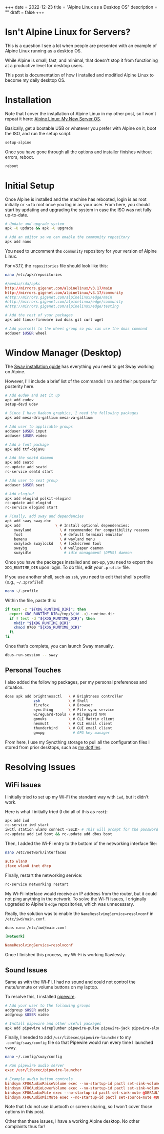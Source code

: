 +++
date = 2022-12-23
title = "Alpine Linux as a Desktop OS"
description = ""
draft = false
+++


# Isn\'t Alpine Linux for Servers?

This is a question I see a lot when people are presented with an example
of Alpine Linux running as a desktop OS.

While Alpine is small, fast, and minimal, that doesn\'t stop it from
functioning at a productive level for desktop users.

This post is documentation of how I installed and modified Alpine Linux
to become my daily desktop OS.

# Installation

Note that I cover the installation of Alpine Linux in my other post, so
I won\'t repeat it here: [Alpine Linux: My New Server
OS](../alpine-linux/).

Basically, get a bootable USB or whatever you prefer with Alpine on it,
boot the ISO, and run the setup script.

```sh
setup-alpine
```

Once you have gone through all the options and installer finishes
without errors, reboot.

```sh
reboot
```

# Initial Setup

Once Alpine is installed and the machine has rebooted, login is as root
initially or `su` to root once you log in as your user. From
here, you should start by updating and upgrading the system in case the
ISO was not fully up-to-date.

```sh
# Update and upgrade system
apk -U update && apk -U upgrade

# Add an editor so we can enable the community repository
apk add nano
```

You need to uncomment the `community` repository for your
version of Alpine Linux.

For v3.17, the `repositories` file should look like this:

```sh
nano /etc/apk/repositories
```

``` conf
#/media/sda/apks
http://mirrors.gigenet.com/alpinelinux/v3.17/main
http://mirrors.gigenet.com/alpinelinux/v3.17/community
#http://mirrors.gigenet.com/alpinelinux/edge/main
#http://mirrors.gigenet.com/alpinelinux/edge/community
#http://mirrors.gigenet.com/alpinelinux/edge/testing
```

```sh
# Add the rest of your packages
apk add linux-firmware iwd doas git curl wget

# Add yourself to the wheel group so you can use the doas command
adduser $USER wheel
```

# Window Manager (Desktop)

The [Sway installation guide](https://wiki.alpinelinux.org/wiki/Sway)
has everything you need to get Sway working on Alpine.

However, I\'ll include a brief list of the commands I ran and their
purpose for posterity here.

```sh
# Add eudev and set it up
apk add eudev
setup-devd udev

# Since I have Radeon graphics, I need the following packages
apk add mesa-dri-gallium mesa-va-gallium

# Add user to applicable groups
adduser $USER input
adduser $USER video

# Add a font package
apk add ttf-dejavu

# Add the seatd daemon
apk add seatd
rc-update add seatd
rc-service seatd start

# Add user to seat group
adduser $USER seat

# Add elogind
apk add elogind polkit-elogind
rc-update add elogind
rc-service elogind start

# Finally, add sway and dependencies
apk add sway sway-doc
apk add                \ # Install optional dependencies:
    xwayland             \ # recommended for compatibility reasons
    foot                 \ # default terminal emulator
    bemenu               \ # wayland menu
    swaylock swaylockd   \ # lockscreen tool
    swaybg               \ # wallpaper daemon
    swayidle               # idle management (DPMS) daemon
```

Once you have the packages installed and set-up, you need to export the
`XDG_RUNTIME_DIR` upon login. To do this, edit your
`.profile` file.

If you use another shell, such as `zsh`, you need to edit
that shell\'s profile (e.g., `~/.zprofile`)!

```sh
nano ~/.profile
```

Within the file, paste this:

```sh
if test -z "${XDG_RUNTIME_DIR}"; then
  export XDG_RUNTIME_DIR=/tmp/$(id -u)-runtime-dir
  if ! test -d "${XDG_RUNTIME_DIR}"; then
    mkdir "${XDG_RUNTIME_DIR}"
    chmod 0700 "${XDG_RUNTIME_DIR}"
  fi
fi
```

Once that\'s complete, you can launch Sway manually.

```sh
dbus-run-session -- sway
```

## Personal Touches

I also added the following packages, per my personal preferences and
situation.

```sh
doas apk add brightnessctl   \ # Brightness controller
             zsh             \ # Shell
             firefox         \ # Browser
             syncthing       \ # File sync service
             wireguard-tools \ # Wireguard VPN
             gomuks          \ # CLI Matrix client
             neomutt         \ # CLI email client
             thunderbird     \ # GUI email client
             gnupg             # GPG key manager
```

From here, I use my Syncthing storage to pull all the configuration
files I stored from prior desktops, such as [my
dotfiles](https://git.sr.ht/~cmc/dotfiles).

# Resolving Issues

## WiFi Issues

I initially tried to set up my Wi-Fi the standard way with
`iwd`, but it didn\'t work.

Here is what I initially tried (I did all of this as `root`):

```sh
apk add iwd
rc-service iwd start
iwctl station wlan0 connect <SSID> # This will prompt for the password
rc-update add iwd boot && rc-update add dbus boot
```

Then, I added the Wi-Fi entry to the bottom of the networking interface
file:

```sh
nano /etc/network/interfaces
```

``` conf
auto wlan0
iface wlan0 inet dhcp
```

Finally, restart the networking service:

```sh
rc-service networking restart
```

My Wi-Fi interface would receive an IP address from the router, but it
could not ping anything in the network. To solve the Wi-Fi issues, I
originally upgraded to Alpine\'s `edge` repositories, which
was unnecessary.

Really, the solution was to enable the
`NameResolvingService=resolvconf` in
`/etc/iwd/main.conf`.

```sh
doas nano /etc/iwd/main.conf
```

``` conf
[Network]

NameResolvingService=resolvconf
```

Once I finished this process, my Wi-Fi is working flawlessly.

## Sound Issues

Same as with the Wi-Fi, I had no sound and could not control the
mute/unmute or volume buttons on my laptop.

To resolve this, I installed
[pipewire](https://wiki.alpinelinux.org/wiki/PipeWire).

```sh
# Add your user to the following groups
addgroup $USER audio
addgroup $USER video

# Install pipewire and other useful packages
apk add pipewire wireplumber pipewire-pulse pipewire-jack pipewire-alsa
```

Finally, I needed to add `/usr/libexec/pipewire-launcher` to
my `.config/sway/config` file so that Pipewire would run
every time I launched sway.

```sh
nano ~/.config/sway/config
```

``` conf
# Run pipewire audio server
exec /usr/libexec/pipewire-launcher

# Example audio button controls
bindsym XF86AudioRaiseVolume exec --no-startup-id pactl set-sink-volume @DEFAULT_SINK@ +5%
bindsym XF86AudioLowerVolume exec --no-startup-id pactl set-sink-volume @DEFAULT_SINK@ -5%
bindsym XF86AudioMute exec --no-startup-id pactl set-sink-mute @DEFAULT_SINK@ toggle
bindsym XF86AudioMicMute exec --no-startup-id pactl set-source-mute @DEFAULT_SOURCE@ toggle
```

Note that I do not use bluetooth or screen sharing, so I won\'t cover
those options in this post.

Other than these issues, I have a working Alpine desktop. No other
complaints thus far!
